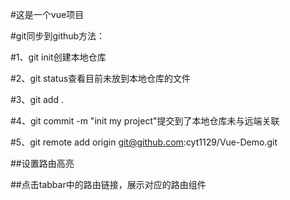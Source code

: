 #这是一个vue项目

#git同步到github方法：

#1、git init创建本地仓库

#2、git status查看目前未放到本地仓库的文件

#3、git add .

#4、git commit -m "init my project"提交到了本地仓库未与远端关联

#5、git remote add origin git@github.com:cyt1129/Vue-Demo.git

##设置路由高亮

##点击tabbar中的路由链接，展示对应的路由组件